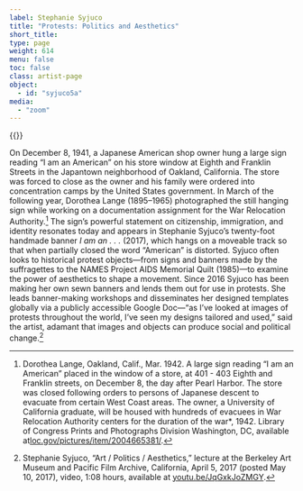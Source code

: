 ```yaml
---
label: Stephanie Syjuco
title: "Protests: Politics and Aesthetics"
short_title:
type: page
weight: 614
menu: false
toc: false
class: artist-page
object:
  - id: "syjuco5a"
media:
  - "zoom"
---
```

{{<q-figure id="syjuco5a">}}

On December 8, 1941, a Japanese American shop owner hung a large sign reading “I am an American” on his store window at Eighth and Franklin Streets in the Japantown neighborhood of Oakland, California. The store was forced to close as the owner and his family were ordered into concentration camps by the United States government. In March of the following year, Dorothea Lange (1895–1965) photographed the still hanging sign while working on a documentation assignment for the War Relocation Authority.[^1] The sign’s powerful statement on citizenship, immigration, and identity resonates today and appears in Stephanie Syjuco’s twenty-foot handmade banner *I am an . . .* (2017), which hangs on a moveable track so that when partially closed the word “American” is distorted. Syjuco often looks to historical protest objects—from signs and banners made by the suffragettes to the NAMES Project AIDS Memorial Quilt (1985)—to examine the power of aesthetics to shape a movement. Since 2016 Syjuco has been making her own sewn banners and lends them out for use in protests. She leads banner-making workshops and disseminates her designed templates globally via a publicly accessible Google Doc—“as I’ve looked at images of protests throughout the world, I’ve seen my designs tailored and used,” said the artist, adamant that images and objects can produce social and political change.[^2]

[^1]: Dorothea Lange, Oakland, Calif., Mar. 1942. A large sign reading “I am an American” placed in the window of a store, at 401 - 403 Eighth and Franklin streets, on December 8, the day after Pearl Harbor. The store was closed following orders to persons of Japanese descent to evacuate from certain West Coast areas. The owner, a University of California graduate, will be housed with hundreds of evacuees in War Relocation Authority centers for the duration of the war*, 1942. Library of Congress Prints and Photographs Division Washington, DC, available at[loc.gov/pictures/item/2004665381/](https://www.loc.gov/pictures/item/2004665381/).

[^2]: Stephanie Syjuco, “Art / Politics / Aesthetics,” lecture at the Berkeley Art Museum and Pacific Film Archive, California, April 5, 2017 (posted May 10, 2017), video, 1:08 hours, available at [youtu.be/JqGxkJoZMGY](https://youtu.be/JqGxkJoZMGY).
